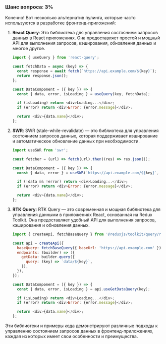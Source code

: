 ### Шанс вопроса: 3%

Конечно! Вот несколько альтернатив пулинга, которые часто используются в разработке фронтенд-приложений:

1. **React Query**: Это библиотека для управления состоянием запросов данных в React приложениях. Она предоставляет простой и мощный API для выполнения запросов, кэширования, обновления данных и многое другое.
   ```javascript
   import { useQuery } from 'react-query';

   const fetchData = async (key) => {
     const response = await fetch(`https://api.example.com/${key}`);
     return response.json();
   };

   const DataComponent = ({ key }) => {
     const { data, error, isLoading } = useQuery(key, fetchData);

     if (isLoading) return <div>Loading...</div>;
     if (error) return <div>Error: {error.message}</div>;

     return <div>{data.name}</div>;
   };
   ```

2. **SWR**: SWR (stale-while-revalidate) — это библиотека для управления состоянием запросов данных, которая поддерживает кэширование и автоматическое обновление данных при необходимости.
   ```javascript
   import useSWR from 'swr';

   const fetcher = (url) => fetch(url).then((res) => res.json());

   const DataComponent = ({ key }) => {
     const { data, error } = useSWR(`https://api.example.com/${key}`, fetcher);

     if (!data && !error) return <div>Loading...</div>;
     if (error) return <div>Error: {error.message}</div>;

     return <div>{data.name}</div>;
   };
   ```

3. **RTK Query**: RTK Query — это современная и мощная библиотека для управления данными в приложениях React, основанная на Redux Toolkit. Она предоставляет удобный API для выполнения запросов, кэширования и обновления данных.
   ```javascript
   import { createApi, fetchBaseQuery } from '@reduxjs/toolkit/query/react';

   const api = createApi({
     baseQuery: fetchBaseQuery({ baseUrl: 'https://api.example.com' }),
     endpoints: (builder) => ({
       getData: builder.query({
         query: (key) => `data/${key}`,
       }),
     }),
   });

   const DataComponent = ({ key }) => {
     const { data, error, isLoading } = api.useGetDataQuery(key);

     if (isLoading) return <div>Loading...</div>;
     if (error) return <div>Error: {error.message}</div>;

     return <div>{data.name}</div>;
   };
   ```

Эти библиотеки и примеры кода демонстрируют различные подходы к управлению состоянием запросов данных в фронтенд-приложениях, каждая из которых имеет свои особенности и преимущества.